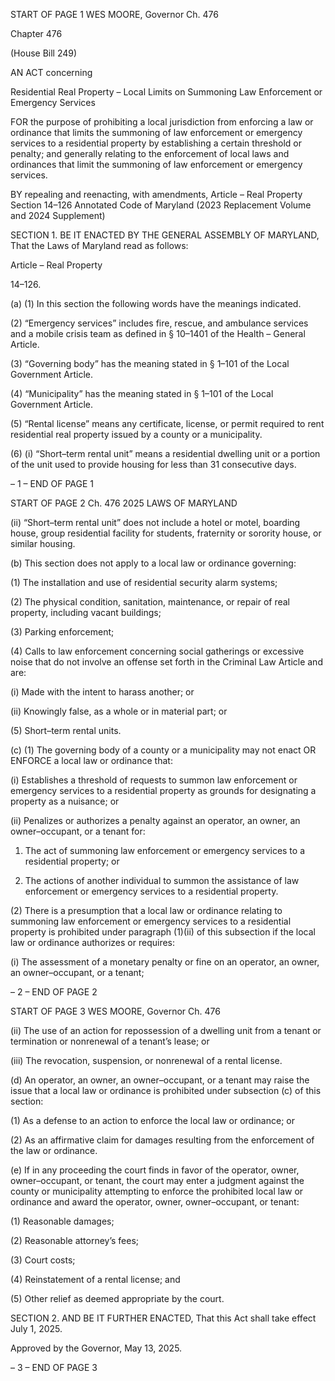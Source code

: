 START OF PAGE 1
WES MOORE, Governor Ch. 476

Chapter 476

(House Bill 249)

AN ACT concerning

Residential Real Property – Local Limits on Summoning Law Enforcement or
Emergency Services

FOR the purpose of prohibiting a local jurisdiction from enforcing a law or ordinance that
limits the summoning of law enforcement or emergency services to a residential
property by establishing a certain threshold or penalty; and generally relating to the
enforcement of local laws and ordinances that limit the summoning of law
enforcement or emergency services.

BY repealing and reenacting, with amendments,
Article – Real Property
Section 14–126
Annotated Code of Maryland
(2023 Replacement Volume and 2024 Supplement)

SECTION 1. BE IT ENACTED BY THE GENERAL ASSEMBLY OF MARYLAND,
That the Laws of Maryland read as follows:

Article – Real Property

14–126.

(a) (1) In this section the following words have the meanings indicated.

(2) “Emergency services” includes fire, rescue, and ambulance services and
a mobile crisis team as defined in § 10–1401 of the Health – General Article.

(3) “Governing body” has the meaning stated in § 1–101 of the Local
Government Article.

(4) “Municipality” has the meaning stated in § 1–101 of the Local
Government Article.

(5) “Rental license” means any certificate, license, or permit required to
rent residential real property issued by a county or a municipality.

(6) (i) “Short–term rental unit” means a residential dwelling unit or a
portion of the unit used to provide housing for less than 31 consecutive days.

– 1 –
END OF PAGE 1

START OF PAGE 2
Ch. 476 2025 LAWS OF MARYLAND

(ii) “Short–term rental unit” does not include a hotel or motel,
boarding house, group residential facility for students, fraternity or sorority house, or
similar housing.

(b) This section does not apply to a local law or ordinance governing:

(1) The installation and use of residential security alarm systems;

(2) The physical condition, sanitation, maintenance, or repair of real
property, including vacant buildings;

(3) Parking enforcement;

(4) Calls to law enforcement concerning social gatherings or excessive noise
that do not involve an offense set forth in the Criminal Law Article and are:

(i) Made with the intent to harass another; or

(ii) Knowingly false, as a whole or in material part; or

(5) Short–term rental units.

(c) (1) The governing body of a county or a municipality may not enact OR
ENFORCE a local law or ordinance that:

(i) Establishes a threshold of requests to summon law enforcement
or emergency services to a residential property as grounds for designating a property as a
nuisance; or

(ii) Penalizes or authorizes a penalty against an operator, an owner,
an owner–occupant, or a tenant for:

1. The act of summoning law enforcement or emergency
services to a residential property; or

2. The actions of another individual to summon the
assistance of law enforcement or emergency services to a residential property.

(2) There is a presumption that a local law or ordinance relating to
summoning law enforcement or emergency services to a residential property is prohibited
under paragraph (1)(ii) of this subsection if the local law or ordinance authorizes or
requires:

(i) The assessment of a monetary penalty or fine on an operator, an
owner, an owner–occupant, or a tenant;

– 2 –
END OF PAGE 2

START OF PAGE 3
WES MOORE, Governor Ch. 476

(ii) The use of an action for repossession of a dwelling unit from a
tenant or termination or nonrenewal of a tenant’s lease; or

(iii) The revocation, suspension, or nonrenewal of a rental license.

(d) An operator, an owner, an owner–occupant, or a tenant may raise the issue
that a local law or ordinance is prohibited under subsection (c) of this section:

(1) As a defense to an action to enforce the local law or ordinance; or

(2) As an affirmative claim for damages resulting from the enforcement of
the law or ordinance.

(e) If in any proceeding the court finds in favor of the operator, owner,
owner–occupant, or tenant, the court may enter a judgment against the county or
municipality attempting to enforce the prohibited local law or ordinance and award the
operator, owner, owner–occupant, or tenant:

(1) Reasonable damages;

(2) Reasonable attorney’s fees;

(3) Court costs;

(4) Reinstatement of a rental license; and

(5) Other relief as deemed appropriate by the court.

SECTION 2. AND BE IT FURTHER ENACTED, That this Act shall take effect July
1, 2025.

Approved by the Governor, May 13, 2025.

– 3 –
END OF PAGE 3